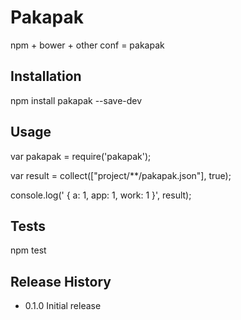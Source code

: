 Pakapak
=========

npm + bower + other conf = pakapak

## Installation

  npm install pakapak --save-dev

## Usage

  var pakapak = require('pakapak');

  var result = collect(["project/**/pakapak.json"], true);

  console.log(' { a: 1, app: 1, work: 1 }', result);

## Tests

  npm test

## Release History

* 0.1.0 Initial release